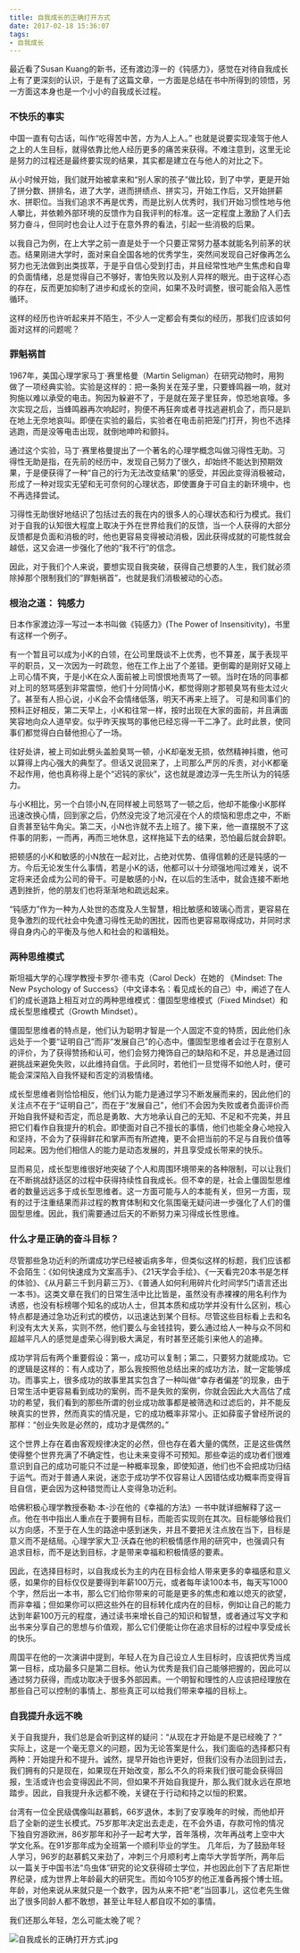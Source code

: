 ```yaml
---
title: 自我成长的正确打开方式
date: 2017-02-18 15:36:07
tags:
- 自我成长
---
```


最近看了Susan Kuang的新书，还有渡边淳一的《钝感力》，感觉在对待自我成长上有了更深刻的认识，于是有了这篇文章，一方面是总结在书中所得到的领悟，另一方面这本身也是一个小小的自我成长过程。

### 不快乐的事实
中国一直有句古话，叫作“吃得苦中苦，方为人上人。” 也就是说要实现凌驾于他人之上的人生目标，就得依靠比他人经历更多的痛苦来获得。不难注意到，这里无论是努力的过程还是最终要实现的结果，其实都是建立在与他人的对比之下。

从小时候开始，我们就开始被拿来和“别人家的孩子”做比较，到了中学，更是开始了拼分数、拼排名，进了大学，进而拼绩点、拼实习，开始工作后，又开始拼薪水、拼职位。当我们追求不再是优秀，而是比别人优秀时，我们开始习惯性地与他人攀比，并依赖外部环境的反馈作为自我评判的标准。这一定程度上激励了人们去努力奋斗，但同时也会让人过于在意外界的看法，引起一些消极的后果。

以我自己为例，在上大学之前一直是处于一个只要正常努力基本就能名列前茅的状态。结果刚进大学时，面对来自全国各地的优秀学生，突然间发现自己好像再怎么努力也无法做到出类拔萃，于是乎自信心受到打击，并且经常性地产生焦虑和自卑的负面情绪，总是觉得自己不够好，害怕失败以及别人异样的眼光。由于这样心态的存在，反而更加抑制了进步和成长的空间，如果不及时调整，很可能会陷入恶性循环。

这样的经历也许听起来并不陌生，不少人一定都会有类似的经历，那我们应该如何面对这样的问题呢？

### 罪魁祸首
1967年，美国心理学家马丁·赛里格曼（Martin Seligman）在研究动物时，用狗做了一项经典实验。实验是这样的：把一条狗关在笼子里，只要蜂鸣器一响，就对狗施以难以承受的电击。狗因为躲避不了，于是就在笼子里狂奔，惊恐地哀嚎。多次实现之后，当蜂鸣器再次响起时，狗便不再狂奔或者寻找逃避机会了，而只是趴在地上无奈地哀叫。即便在实验的最后，实验者在电击前把笼门打开，狗也不选择逃跑，而是没等电击出现，就倒地呻吟和颤抖。

通过这个实验，马丁·赛里格曼提出了一个著名的心理学概念叫做习得性无助。习得性无助是指，在先前的经历中，发现自己努力了很久，却始终不能达到预期效果，于是便获得了一种“自己的行为无法改变结果”的感受，并因此变得消极被动，形成了一种对现实无望和无可奈何的心理状态，即使置身于可自主的新环境中，也不再选择尝试。

习得性无助很好地结识了包括过去的我在内的很多人的心理状态和行为模式。我们对于自我的认知很大程度上取决于外在世界给我们的反馈，当一个人获得的大部分反馈都是负面和消极的时，他也更容易变得被动消极，因此获得成就的可能性就会越低，这又会进一步强化了他的“我不行”的信念。

因此，对于我们个人来说，要想实现自我突破，获得自己想要的人生，我们就必须除掉那个限制我们的“罪魁祸首”，也就是我们消极被动的心态。

### 根治之道： 钝感力
日本作家渡边淳一写过一本书叫做《钝感力》(The Power of Insensitivity)，书里有这样一个例子。

有一个暂且可以成为小K的白领，在公司里既谈不上优秀，也不算差，属于表现平平的职员，又一次因为一时疏忽，他在工作上出了个差错。更倒霉的是刚好又碰上上司心情不爽，于是小K在众人面前被上司恨恨地责骂了一顿。当时在场的同事都对上司的怒骂感到非常震惊，他们十分同情小K，都觉得刚才那顿臭骂有些太过火了。甚至有人担心说，小K会不会情绪低落，明天不再来上班了。
可是和同事们的预料正好相反，第二天早上，小K和往常一样，按时出现在大家的面前，并且满面笑容地向众人道早安。似乎昨天挨骂的事他已经忘得一干二净了。此时此景，使同事们都觉得白白替他担心了一场。

往好处讲，被上司如此劈头盖脸臭骂一顿，小K却毫发无损，依然精神抖擞，他可以算得上内心强大的典型了。但话又说回来了，上司那么严厉的斥责，对小K都毫不起作用，他也真称得上是个“迟钝的家伙”，这也就是渡边淳一先生所认为的钝感力。

与小K相比，另一个白领小N,在同样被上司怒骂了一顿之后，他却不能像小K那样迅速改换心情，回到家之后，仍然没完没了地沉浸在个人的烦恼和思虑之中，不断自责甚至钻牛角尖。第二天，小N也许就不去上班了。接下来，他一直摆脱不了这件事的阴影，一而再，再而三地休息，这样拖延下去的结果，恐怕最后就会辞职。

把顿感的小K和敏感的小N放在一起对比，占绝对优势、值得信赖的还是钝感的一方。今后无论发生什么事情，若是小K的话，他都可以十分顽强地闯过难关，说不定将来还会成为公司的骨干。可是敏感的小N，在以后的生活中，就会连接不断地遇到挫折，他的朋友们也将渐渐地和疏远起来。

“钝感力”作为一种为人处世的态度及人生智慧，相比敏感和玻璃心而言，更容易在竞争激烈的现代社会中免遭习得性无助的困扰，因而也更容易取得成功，并同时求得自身内心的平衡及与他人和社会的和谐相处。

### 两种思维模式
斯坦福大学的心理学教授卡罗尔·德韦克（Carol Deck）在她的 《Mindset: The New Psychology of Success》（中文译本名：看见成长的自己）中，阐述了在人们的成长道路上相互对立的两种思维模式：僵固型思维模式（Fixed Mindset）和成长型思维模式（Growth Mindset）。

僵固型思维者的特点是，他们认为聪明才智是一个人固定不变的特质，因此他们永远处于一个要“证明自己”而非“发展自己”的心态中。僵固型思维者会过于在意别人的评价，为了获得赞扬和认可，他们会努力掩饰自己的缺陷和不足，并总是通过回避挑战来避免失败，以此维持自信。于此同时，若他们一旦觉得不如他人时，便可能会深深陷入自我怀疑和否定的消极情绪。

成长型思维者则恰恰相反，他们认为能力是通过学习不断发展而来的，因此他们的关注点不在于“证明自己”，而在于“发展自己”，他们不会因为失败或者负面评价而开始自我怀疑和否定，而总是勇敢、大方地承认自己的无知、不足和不完美，并且把它们看作自我提升的机会。即使面对自己不擅长的事情，他们也能全身心地投入和坚持，不会为了获得鲜花和掌声而有所遮掩，更不会把当前的不足与自我价值等同起来。因为他们相信人的能力是动态发展的，并且享受成长带来的快乐。

显而易见，成长型思维很好地突破了个人和周围环境带来的各种限制，可以让我们在不断挑战舒适区的过程中获得持续性自我成长。但不幸的是，社会上僵固型思维者的数量远远多于成长型思维者。这一方面可能与人的本能有关，但另一方面，现有的过于注重结果而非过程的教育体制和文化氛围毫无疑问进一步强化了人们的僵固型思维。因此，我们需要通过后天的不断努力来习得成长性思维。

### 什么才是正确的奋斗目标？
尽管那些急功近利的所谓成功学已经被诟病多年，但类似这样的标题，我们应该都不会陌生：《如何快速成为文案高手》、《21天学会手绘》、《一天看完20本书是怎样的体验》、《从月薪三千到月薪三万》、《普通人如何利用碎片化时间学5门语言还出一本书》。这类文章在我们的日常生活中比比皆是，虽然没有赤裸裸的用名利作为诱惑，也没有标榜哪个知名的成功人士，但其本质和成功学并没有什么区别，核心特点都是通过急功近利式的模仿，以迅速达到某个目标。尽管这些目标看上去和名利没有太大关系，实则不然，他们要么与金钱挂钩，要么通过给人一种与众不同和超越平凡人的感觉是虚荣心得到极大满足，有时甚至还能引来他人的追捧。

成功学背后有两个重要假设：第一，成功可以复制；第二，只要努力就能成功。它的逻辑是这样的：有人成功了，那么我按照他总结出来的成功方法，就一定能够成功。而事实上，很多成功的故事里其实包含了一种叫做“幸存者偏差”的现象，由于日常生活中更容易看到成功的案例，而不是失败的案例，你就会因此大大高估了成功的希望，我们看到的那些所谓的创业成功故事都是被筛选和过滤后的，并不能反映真实的世界，然而真实的情况是，它的成功概率非常小。正如薛蛮子曾经所说的那样：“创业失败是必然的，成功才是偶然的。”

这个世界上存在着由客观规律决定的必然，但也存在着大量的偶然，正是这些偶然使得整个世界充满了不确定性，也让未来变得不可预知。那些幸运的成功者们很难意识到自己的成功可能只不过是一种概率现象，即使知道，他们也不会把成功归结于运气。而对于普通人来说，迷恋于成功学不仅容易让人因错估成功概率而变得盲目自信，更会因为这种错觉而让人变得急功近利。

哈佛积极心理学教授泰勒·本-沙在他的《幸福的方法》一书中就详细解释了这一点。他在书中指出人重点在于要拥有目标，而能否实现则在其次。目标能够给我们以方向感，不至于在人生的路途中感到迷失，并且不要把关注点放在当下，目标是意义而不是结局。心理学家大卫·沃森在他的积极情感作用的研究中，也强调只有追求目标，而不是达到目标，才是带来幸福和积极情感的要素。

因此，在选择目标时，以自我成长为主的内在目标会给人带来更多的幸福感和意义感，如果你的目标仅仅是要得到年薪100万元，或者每年读100本书，每天写1000个字，然后出一本书，那么它们给你带来的可能是更多的焦虑和难以熄灭的欲望，而非幸福；但如果你可以把这些外在的目标转化成内在的目标，例如让自己的能力达到年薪100万元的程度，通过读书来增长自己的知识和智慧，或者通过写文字和出书来分享自己的思想与价值观，那么它们便能让你在追求目标的过程中享受成长的快乐。

周国平在他的一次演讲中提到，年轻人在为自己设立人生目标时，应该把优秀当成第一目标，成功最多只是第二目标。他认为优秀是我们自己能够把握的，因此可以通过努力获得，而成功取决于很多外部因素。一个明智和理性的人应该把经理放在那些自己可以控制的事情上、那些真正可以给我们带来幸福的目标上。

### 自我提升永远不晚
关于自我提升，我们总是会听到这样的疑问：“从现在才开始是不是已经晚了？” 实际上，这是一个毫无意义的问题，因为无论答案是什么，我们面临的选择都只有两种：开始提升和不提升。诚然，提早开始也许更好，但我们没有办法回到过去，我们拥有的只是现在，如果现在开始改变，那么不久的将来我们很可能会获得回报，生活或许也会变得因此不同，但如果不开始自我提升，那么我们就永远在原地踏步。因此，自我提升永远都不晚，关键在于行动和持之以恒的积累。

台湾有一位全民级偶像叫赵慕鹤，66岁退休，本到了安享晚年的时候，而他却开启了全新的逆生长模式。75岁那年决定出去走走，在不会外语，存款可怜的情况下独自穷游欧洲，86岁那年和孙子一起考大学，首年落榜，次年再战考上空中大学文化系。在91岁那年成为全班第一个顺利毕业的学生。 几年后，为了鼓励年轻人学习，96岁的赵慕鹤又来劲了，冲刺三个月顺利考上南华大学哲学所，两年后以一篇关于中国书法“鸟虫体”研究的论文获得硕士学位，并也因此创下了吉尼斯世界纪录，成为世界上年龄最大的研究生。而如今105岁的他正准备再报个博士班。年龄，对他来说从来就只是一个数字，因为从来不把“老”当回事儿，这位老先生做出了很多同龄人都不敢想，甚至让年轻人都自叹不如的事情。

我们还那么年轻，怎么可能太晚了呢？

![自我成长的正确打开方式.jpg](http://upload-images.jianshu.io/upload_images/2049855-418028387b87bbad.jpg?imageMogr2/auto-orient/strip%7CimageView2/2/w/1240)
